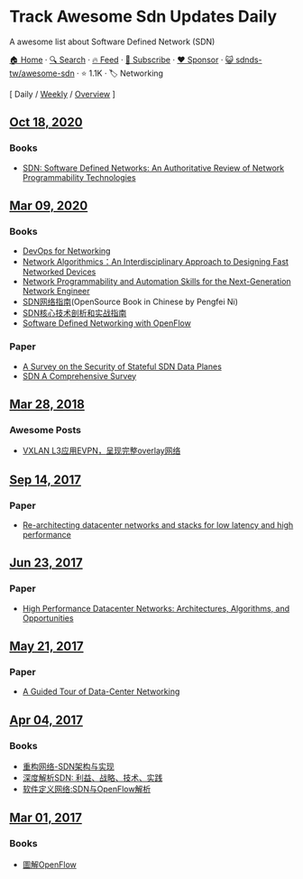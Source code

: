 # Track Awesome Sdn Updates Daily

A awesome list about Software Defined Network (SDN)

[🏠 Home](/README.md) · [🔍 Search](https://www.trackawesomelist.com/search/) · [🔥 Feed](https://www.trackawesomelist.com/sdnds-tw/awesome-sdn/rss.xml) · [📮 Subscribe](https://trackawesomelist.us17.list-manage.com/subscribe?u=d2f0117aa829c83a63ec63c2f&id=36a103854c) · [❤️  Sponsor](https://github.com/sponsors/theowenyoung) · [😺 sdnds-tw/awesome-sdn](https://github.com/sdnds-tw/awesome-sdn) · ⭐ 1.1K · 🏷️ Networking

[ Daily / [Weekly](/content/sdnds-tw/awesome-sdn/week/README.md) / [Overview](/content/sdnds-tw/awesome-sdn/readme/README.md) ]

## [Oct 18, 2020](/content/2020/10/18/README.md)

### Books

*   [SDN: Software Defined Networks: An Authoritative Review of Network Programmability Technologies](https://www.oreilly.com/library/view/sdn-software-defined/9781449342425/)

## [Mar 09, 2020](/content/2020/03/09/README.md)

### Books

*   [DevOps for Networking](https://www.packtpub.com/networking-and-servers/devops-networking)
*   [Network Algorithmics：An Interdisciplinary Approach to Designing Fast Networked Devices](https://doc.lagout.org/network/Network%20Algorithmics%20An%20Interdisciplinary%20Approach%20to%20Designing%20Fast%20Networked%20Devices.pdf)
*   [Network Programmability and Automation Skills for the Next-Generation Network Engineer](http://shop.oreilly.com/product/0636920042082.do)
*   [SDN网络指南](https://feisky.gitbooks.io/sdn/)(OpenSource Book in Chinese by Pengfei Ni)
*   [SDN核心技术剖析和实战指南](http://www.sdnlab.com/book/9480.html)
*   [Software Defined Networking with OpenFlow](https://www.packtpub.com/networking-and-servers/software-defined-networking-openflow)

### Paper

*   [A Survey on the Security of Stateful SDN Data Planes](https://ieeexplore.ieee.org/document/7890396)
*   [SDN A Comprehensive Survey](https://arxiv.org/pdf/1406.0440.pdf)

## [Mar 28, 2018](/content/2018/03/28/README.md)

### Awesome Posts

*   [VXLAN L3应用EVPN，呈现完整overlay网络](https://www.sdnlab.com/19879.html)

## [Sep 14, 2017](/content/2017/09/14/README.md)

### Paper

*   [Re-architecting datacenter networks and stacks for low latency and high performance](http://dl.acm.org/citation.cfm?id=3098825)

## [Jun 23, 2017](/content/2017/06/23/README.md)

### Paper

*   [High Performance Datacenter Networks: Architectures, Algorithms, and Opportunities](https://static.googleusercontent.com/media/research.google.com/zh-TW//pubs/archive/37069.pdf)

## [May 21, 2017](/content/2017/05/21/README.md)

### Paper

*   [A Guided Tour of Data-Center Networking](http://static.googleusercontent.com/media/research.google.com/zh-CN//pubs/archive/40404.pdf)

## [Apr 04, 2017](/content/2017/04/04/README.md)

### Books

*   [重构网络-SDN架构与实现](http://www.sdnlab.com/book/18762.html)
*   [深度解析SDN: 利益、战略、技术、实践](http://www.sdnlab.com/book/9470.html)
*   [软件定义网络:SDN与OpenFlow解析](http://www.sdnlab.com/book/9473.html)

## [Mar 01, 2017](/content/2017/03/01/README.md)

### Books

*   [圖解OpenFlow](http://www.books.com.tw/products/CN11301942)